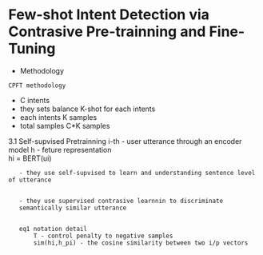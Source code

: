 # Few-shot Intent Detection via Contrasive Pre-trainning and Fine-Tuning 


   * Methodology 

    CPFT methodology
   - C intents
   - they sets balance K-shot for each intents 
   - each intents K samples 
   - total samples C*K samples

   3.1 Self-supvised Pretrainning 
       i-th - user utterance through an encoder model 
       h - feture representation  
       hi = BERT(ui)
        
       - they use self-supvised to learn and understanding sentence level of utterance 
        
                
       - they use supervised contrasive learnnin to discriminate 
       semantically similar utterance 

       
       eq1 notation detail
           T - control penalty to negative samples
           sim(hi,h_pi) - the cosine similarity between two i/p vectors

                


